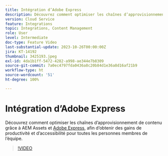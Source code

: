 ```yaml
---
title: Intégration d’Adobe Express
description: Découvrez comment optimiser les chaînes d’approvisionnement de contenu grâce à AEM Assets et Adobe Express et améliorez la productivité et l’accessibilité pour toutes les personnes membres de l’équipe.
version: Cloud Service
feature: Integrations
topic: Integrations, Content Management
role: User
level: Intermediate
doc-type: Feature Video
last-substantial-update: 2023-10-26T00:00:00Z
jira: KT-14192
thumbnail: 3425193.jpeg
exl-id: 4da1b1ff-5472-4282-a998-ae344e7b8309
source-git-commit: 7a0ec4797fda0436a8c20b84d1e36a8d16af21b9
workflow-type: ht
source-wordcount: '51'
ht-degree: 100%

---
```


# Intégration d’Adobe Express

Découvrez comment optimiser les chaînes d’approvisionnement de contenu grâce à AEM Assets et [Adobe Express](https://www.adobe.com/fr/express/), afin d’obtenir des gains de productivité et d’accessibilité pour toutes les personnes membres de l’équipe.

>[!VIDEO](https://video.tv.adobe.com/v/3425193/?learn=on)

